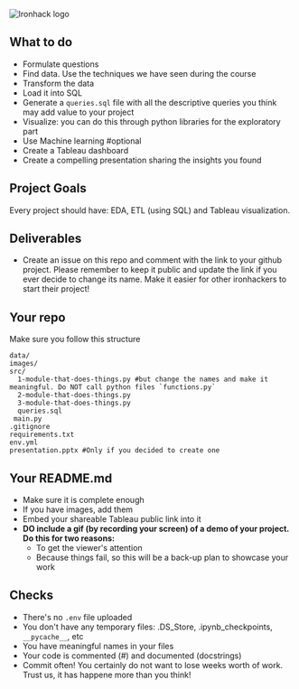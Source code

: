 ![Ironhack logo](https://i.imgur.com/1QgrNNw.png)

## What to do

- Formulate questions
- Find data. Use the techniques we have seen during the course
- Transform the data
- Load it into SQL
- Generate a `queries.sql` file with all the descriptive queries you think may add value to your project
- Visualize: you can do this through python libraries for the exploratory part
- Use Machine learning #optional
- Create a Tableau dashboard
- Create a compelling presentation sharing the insights you found

## Project Goals

Every project should have: EDA, ETL (using SQL) and Tableau visualization.

## Deliverables

- Create an issue on this repo and comment with the link to your github project. Please remember to keep it public and update the link if you ever decide to change its name. Make it easier for other ironhackers to start their project!


## Your repo

Make sure you follow this structure

```
data/
images/
src/ 
  1-module-that-does-things.py #but change the names and make it meaningful. Do NOT call python files `functions.py`
  2-module-that-does-things.py
  3-module-that-does-things.py
  queries.sql
 main.py
.gitignore
requirements.txt
env.yml
presentation.pptx #Only if you decided to create one
``` 

## Your README.md

- Make sure it is complete enough
- If you have images, add them
- Embed your shareable Tableau public link into it
- **DO include a gif (by recording your screen) of a demo of your project. Do this for two reasons:**
  - To get the viewer's attention
  - Because things fail, so this will be a back-up plan to showcase your work
  

## Checks
- There's no `.env` file uploaded
- You don't have any temporary files: .DS_Store, .ipynb_checkpoints, `__pycache__`, etc
- You have meaningful names in your files
- Your code is commented (#) and documented (docstrings)
- Commit often! You certainly do not want to lose weeks worth of work. Trust us, it has happene more than you think!
